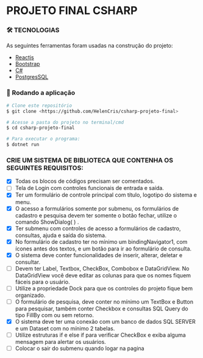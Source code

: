 # PROJETO FINAL CSHARP

### 🛠 TECNOLOGIAS

As seguintes ferramentas foram usadas na construção do projeto:

  - [Reactjs](https://reactjs.org/)
  - [Bootstrap](https://getbootstrap.com/)
  - [C#](https://docs.microsoft.com/en-us/dotnet/csharp/)
  - [PostgresSQL](https://www.postgresql.org/)

### 🎲 Rodando a aplicação

```bash
# Clone este repositório
$ git clone <https://github.com/HelenCris/csharp-projeto-final>

# Acesse a pasta do projeto no terminal/cmd
$ cd csharp-projeto-final

# Para executar o programa:
$ dotnet run

```

### CRIE UM SISTEMA DE BIBLIOTECA QUE CONTENHA OS SEGUINTES REQUISITOS:
  - [x] Todas os blocos de códigos precisam ser comentados.
  - [ ] Tela de Login com controles funcionais de entrada e saída.
  - [x] Ter um formulário de controle principal com título, logotipo do sistema e menu.
  - [x] O acesso a formulários somente por submenu, os formulários de cadastro e pesquisa devem ter somente o botão fechar, utilize o comando ShowDialog( ) .
  - [x] Ter submenu com controles de acesso a formulários de cadastro, consultas, ajuda e saída do sistema.
  - [x] No formulário de cadastro ter no mínimo um bindingNavigator1, com ícones antes dos textos, e um botão para ir ao formulário de consulta. 
  - [x] O sistema deve conter funcionalidades de inserir, alterar, deletar e consultar. 
  - [ ] Devem ter Label, Textbox, CheckBox, Combobox e DataGridView. No DataGridView você deve editar as colunas para que os nomes fiquem fáceis para o usuário.
  - [ ] Utilize a propriedade Dock para que os controles do projeto fique bem organizado.
  - [ ] O formulário de pesquisa, deve conter no mínimo um TextBox e Button para pesquisar, também conter Checkbox e consultas SQL Query do tipo FillBy com ou sem retorno.  
  - [x] O sistema deve ter uma conexão com um banco de dados SQL SERVER e um Dataset com no mínimo 2 tabelas.
  - [ ] Utilize estruturas if e else if para verificar CheckBox e exiba alguma mensagem para alertar os usuários. 
  - [ ] Colocar o sair do submenu quando logar na pagina